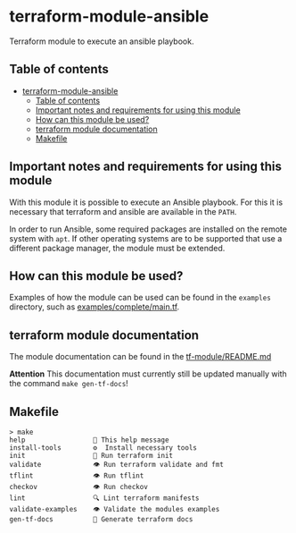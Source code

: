 # terraform-module-ansible

Terraform module to execute an ansible playbook.

## Table of contents

- [terraform-module-ansible](#terraform-module-ansible)
  - [Table of contents](#table-of-contents)
  - [Important notes and requirements for using this module](#important-notes-and-requirements-for-using-this-module)
  - [How can this module be used?](#how-can-this-module-be-used)
  - [terraform module documentation](#terraform-module-documentation)
  - [Makefile](#makefile)

## Important notes and requirements for using this module

With this module it is possible to execute an Ansible playbook. For this it is necessary that terraform and ansible are available in the `PATH`.

In order to run Ansible, some required packages are installed on the remote system with `apt`. If other operating systems are to be supported that use a different package manager, the module must be extended.

## How can this module be used?

Examples of how the module can be used can be found in the `examples` directory, such as [examples/complete/main.tf](examples/complete/main.tf).

## terraform module documentation

The module documentation can be found in the [tf-module/README.md](tf-module/README.md)

**Attention** This documentation must currently still be updated manually with the command `make gen-tf-docs`!

## Makefile

    > make
    help                 💬 This help message
    install-tools        ⚙️  Install necessary tools
    init                 🌱 Run terraform init
    validate             👁️ Run terraform validate and fmt
    tflint               👁️ Run tflint
    checkov              👁️ Run checkov
    lint                 🔍 Lint terraform manifests
    validate-examples    👁️ Validate the modules examples
    gen-tf-docs          🌱 Generate terraform docs
